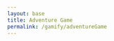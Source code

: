 ```yaml
---
layout: base
title: Adventure Game
permalink: /gamify/adventureGame
---
```


<div id="gameContainer">
    <div id="promptDropDown" class="promptDropDown" style="z-index: 9999"></div>
    <canvas id='gameCanvas'></canvas>
</div>

<script type="module">
    // Adnventure Game assets locations
    import Game from "{{site.baseurl}}/assets/js/adventureGame/Game.js";
    import GameLevelWater from "{{site.baseurl}}/assets/js/adventureGame/GameLevelWater.js";
    import GameLevelDesert from "{{site.baseurl}}/assets/js/adventureGame/GameLevelDesert.js";
    import GameLevelEnd from "{{site.baseurl}}/assets/js/adventureGame/GameLevelEnd.js";
    import { pythonURI, javaURI, fetchOptions } from '{{site.baseurl}}/assets/js/api/config.js';

    const gameLevelClasses = [GameLevelDesert, GameLevelEnd];

    const instructionsStyle = `
        position: fixed;
        top: 50%;
        left: 50%;
        transform: translate(-50%, -50%);
        background: rgba(0, 0, 0, 0.9);
        color: white;
        padding: 30px;
        border-radius: 15px;
        z-index: 1000;
        max-width: 600px;
        width: 90%;
        font-family: 'Press Start 2P', cursive;
        border: 3px solid #f5c207;
        box-shadow: 0 0 20px rgba(245, 194, 7, 0.5);
    `;

    // Create the content
    const instructionsHTML = `
        <h2 style="color: #f5c207; margin-bottom: 15px; text-align: center;">Welcome!</h2>
        <div style="margin-bottom: 15px;">
            <h3 style="color: #f5c207;">Controls:</h3>
            <p>• WASD - Move</p>
            <p>• E/U - Interact with NPCs</p>
            <p>• ESC - Exit mini-games</p>
        </div>
        <div style="margin-bottom: 15px;">
            <h3 style="color: #f5c207;">NPCs:</h3>
            <p>• Robot - Meteor Blaster game</p>
            <p>• R2D2 - Star Wars game</p>
            <p>• Tux/Octocat - Quizzes</p>
            <p>• Stock Guy - Stock Market</p>
            <p>• Bitcoin - Casino</p>
        </div>
        <div style="text-align: center;">
            <button id="startGameBtn" style="
                background: #f5c207;
                color: black;
                border: none;
                padding: 8px 16px;
                border-radius: 5px;
                cursor: pointer;
                font-family: 'Press Start 2P', cursive;
                font-size: 12px;
                transition: all 0.3s ease;
            ">Start Game</button>
        </div>
    `;

    // Web Server Environment data
    const environment = {
        path:"{{site.baseurl}}",
        pythonURI: pythonURI,
        javaURI: javaURI,
        fetchOptions: fetchOptions,
        gameContainer: document.getElementById("gameContainer"),
        gameCanvas: document.getElementById("gameCanvas"),
        instructionsStyle: instructionsStyle,
        instructionsHTML: instructionsHTML,
        gameLevelClasses: gameLevelClasses

    }
    // Launch Adventure Game
    Game.main(environment);
</script>

